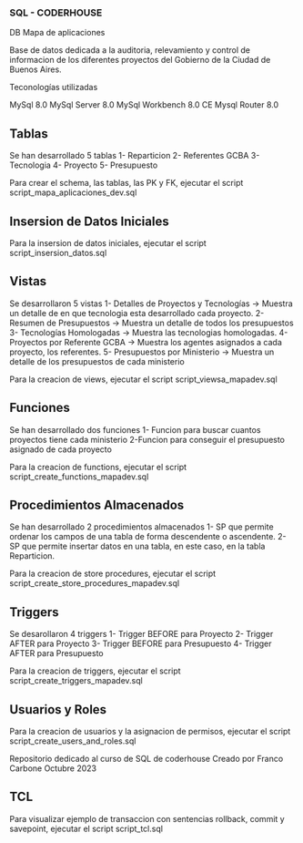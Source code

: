 ### SQL - CODERHOUSE ###

DB Mapa de aplicaciones

Base de datos dedicada a la auditoria, relevamiento y control de informacion de los diferentes proyectos del Gobierno de la Ciudad de Buenos Aires.

Teconologías utilizadas

MySql 8.0
MySql Server 8.0
MySql Workbench 8.0 CE
Mysql Router 8.0

## Tablas ##
Se han desarrollado 5 tablas
1- Reparticion
2- Referentes GCBA
3- Tecnologia
4- Proyecto
5- Presupuesto

Para crear el schema, las tablas, las PK y FK, ejecutar el script script_mapa_aplicaciones_dev.sql

## Insersion de Datos Iniciales ##

Para la insersion de datos iniciales, ejecutar el script script_insersion_datos.sql

## Vistas ##

Se desarrollaron 5 vistas
1- Detalles de Proyectos y Tecnologías -> Muestra un detalle de en que tecnologia esta desarrollado cada proyecto.
2- Resumen de Presupuestos -> Muestra un detalle de todos los presupuestos
3- Tecnologías Homologadas -> Muestra las tecnologias homologadas.
4- Proyectos por Referente GCBA -> Muestra los agentes asignados a cada proyecto, los referentes.
5- Presupuestos por Ministerio -> Muestra un detalle de los presupuestos de cada ministerio

Para la creacion de views, ejecutar el script script_viewsa_mapadev.sql

## Funciones ##

Se han desarrollado dos funciones
1- Funcion para buscar cuantos proyectos tiene cada ministerio
2-Funcion para conseguir el presupuesto asignado de cada proyecto

Para la creacion de functions, ejecutar el script script_create_functions_mapadev.sql

## Procedimientos Almacenados ##

Se han desarrollado 2 procedimientos almacenados
1- SP que permite ordenar los campos de una tabla de forma descendente o ascendente.
2- SP que permite insertar datos en una tabla, en este caso, en la tabla Reparticion.

Para la creacion de store procedures, ejecutar el script script_create_store_procedures_mapadev.sql

## Triggers

Se desarollaron 4 triggers
1- Trigger BEFORE para Proyecto
2- Trigger AFTER para Proyecto
3- Trigger BEFORE para Presupuesto
4- Trigger AFTER para Presupuesto

Para la creacion de triggers, ejecutar el script script_create_triggers_mapadev.sql

## Usuarios y Roles ##

Para la creacion de usuarios y la asignacion de permisos, ejecutar el script script_create_users_and_roles.sql

Repositorio dedicado al curso de SQL de coderhouse
Creado por Franco Carbone
Octubre 2023

## TCL ##

Para visualizar ejemplo de transaccion con sentencias rollback, commit y savepoint, ejecutar el script script_tcl.sql
